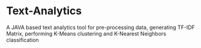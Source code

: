 # Text-Analytics
A JAVA based text analytics tool for pre-processing data, generating TF-IDF Matrix, performing K-Means clustering and K-Nearest Neighbors classification
